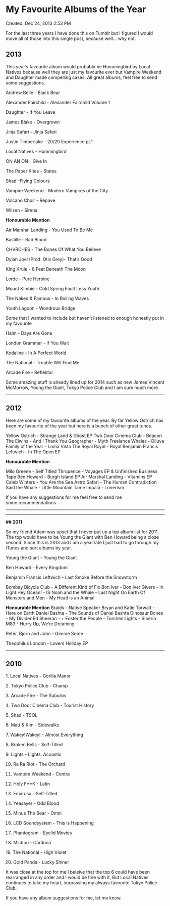 # My Favourite Albums of the Year

Created: Dec 24, 2013 2:53 PM

For the last three years I have done this on Tumblr but I figured I would move all of those into this single post, because well... why not.

## 2013
This year’s favourite album would probably be Hummingbird by Local Natives because well they are just my favourite ever but Vampire Weekend and Daughter made compelling cases. All great albums, feel free to send some suggestions.

Andrew Belle - Black Bear

Alexander Fairchild - Alexander Fairchild Volume 1

Daughter - If You Leave

James Blake - Overgrown

Jinja Safari - Jinja Safari

Justin Timberlake - 20/20 Experience pt.1

Local Natives - Hummingbird

ON AN ON - Give In

The Paper Kites - States

Shad -Flying Colours

Vampire Weekend - Modern Vampires of the City

Volcano Choir - Repave

Wilsen - Sirens

**Honourable Mention**

Air Marshal Landing - You Used To Be Me

Bastille - Bad Blood

CHVRCHES - The Bones Of What You Believe

Dylan Joel (Prod. Otis Grey)- That’s Good

King Krule - 6 Feet Beneath The Moon

Lorde - Pure Heroine

Mount Kimbie - Cold Spring Fault Less Youth

The Naked & Famous - In Rolling Waves

Youth Lagoon - Wondrous Bridge

Some that I wanted to include but haven’t listened to enough honestly put in my favourite

Haim - Days Are Gone

London Grammar - If You Wait

Kodaline - In A Perfect World

The National - Trouble Will Find Me

Arcade Fire - Reflektor

Some amazing stuff is already lined up for 2014 such as new James Vincent McMorrow, Young the Giant, Tokyo Police Club and I am sure much more.

---

## 2012

Here are some of my favourite albums of the year. By far Yellow Ostrich has been my favourite of the year but here is a bunch of other great tunes.

Yellow Ostrich - Strange Land & Ghost EP
Two Door Cinema Club - Beacon
The Elwins - And I Thank You
Geographer - Myth
Freelance Whales - Diluva
Family of the Year - Loma Vista
The Royal Royal - Royal
Benjamin Francis Leftwich - In The Open EP

****Honourable Mention****

Milo Greene - Self Titled
Thrupence - Voyages EP & Unfinished Business Tape
Ben Howard - Burgh Island EP
Air Marshal Landing - Vitamins EP
Caleb Winters - You Are the Sea
Astro Safari - The Human Contradiction
Said the Whale - Little Mountain
Tame Impala - Lonerism

If you have any suggestions for me feel free to send me some recommendations.

---

---

**## 2011**

So my friend Adam was upset that I never put up a top album list for 2011. The top would have to be Young the Giant with Ben Howard being a close second. Since this is 2013 and I am a year late I just had to go through my iTunes and sort albums by year.

Young the Giant - Young the Giant

Ben Howard - Every Kingdom

Benjamin Francis Leftwich - Last Smoke Before the Snowstorm

Bombay Bicycle Club - A Different Kind of Fix
Bon Iver - Bon Iver
Givers - In Light
Hey Ocean! - IS
Noah and the Whale - Last Night On Earth
Of Monsters and Men - My Head is an Animal

****Honourable Mention****
Braids - Native Speaker
Bryan and Katie Torwalt - Here on Earth
Daniel Bashta - The Sounds of Daniel Bashta
Dinosaur Bones - My Divider
Ed Sheeran - +
Foster the People - Torches
Lights - Siberia
M83 - Hurry Up, We’re Dreaming

Peter, Bjorn and John - Gimme Some

Theophilus London - Lovers Holiday EP

---

## 2010

1. Local Natives - Gorilla Manor

2. Tokyo Police Club - Champ

3. Arcade Fire - The Suburbs

4. Two Door Cinema Club - Tourist History

5. Shad - TSOL

6. Matt & Kim - Sidewalks

7. Wakey!Wakey! - Almost Everything

8. Broken Bells - Self-Titled

9. Lights - Lights. Acoustic

10. Ra Ra Riot - The Orchard

11. Vampire Weekend - Contra

12. Holy F**K - Latin

13. Emarosa - Self-Titled

14. Yeasayer - Odd Blood

15. Minus The Bear - Omni

16. LCD Soundsystem - This is Happening

17. Phantogram - Eyelid Movies

18. Michou - Cardona

19. The National - High Violet

20. Gold Panda - Lucky Shiner

It was close at the top for me I beleive that the top 6 could have been rearranged in any order and I would be fine with it, But Local Natives continues to take my heart, surpassing my always favourite Tokyo Police Club.

If you have any album suggestions for me, let me know.